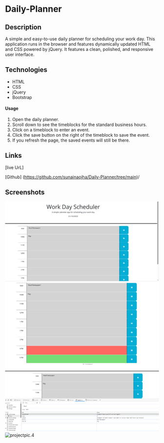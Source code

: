 # Daily-Planner

## Description
A simple and easy-to-use daily planner for scheduling your work day. This application runs in the browser and features dynamically updated HTML and CSS powered by jQuery. It features a clean, polished, and responsive user interface.

## Technologies
* HTML
* CSS
* jQuery
* Bootstrap

#### Usage
1. Open the daily planner.
2. Scroll down to see the timeblocks for the standard business hours.
3. Click on a timeblock to enter an event.
4. Click the save button on the right of the timeblock to save the event.
5. If you refresh the page, the saved events will still be there.



## Links 


[live UrL] 

[Github] 
(https://github.com/sunainaojha/Daily-Planner/tree/main)/


## Screenshots
![projectpic.1](./assets/img-1.png)
![projectpic.2](./assets/img-2.png)
![projectpic.3](./assets/img-3.png)
![projectpic.4](./assets/img-4.png)
